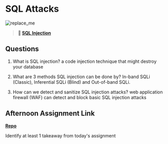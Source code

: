 # SQL Attacks

![replace_me](https://codeworks.blob.core.windows.net/public/assets/img/illustrations/placeholder.svg)

> **📖 [SQL Injection](https://codeworksacademy.com/fs-student-guide/resources/wk11/03-SQL-Injection)**

## Questions

1. What is SQL injection?
a code injection technique that might destroy your database

2. What are 3 methods SQL injection can be done by?
 In-band SQLi (Classic), Inferential SQLi (Blind) and Out-of-band SQLi.

3. How can we detect and sanitize SQL injection attacks?
 web application firewall (WAF) can detect and block basic SQL injection attacks

## Afternoon Assignment Link

**[Repo](https://github.com/calvinthurst/<ASSIGNMENT_REPO>)**

Identify at least 1 takeaway from today's assignment
